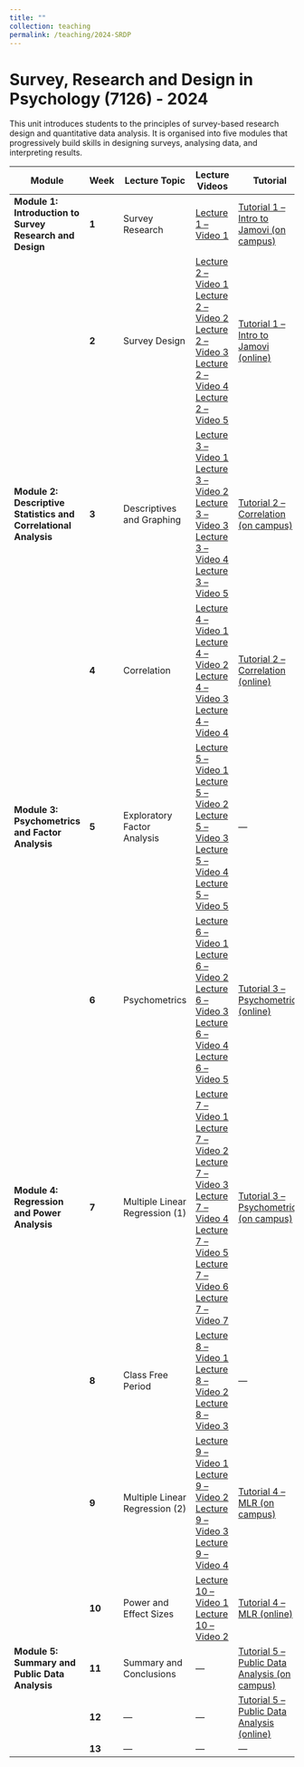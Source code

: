 ```yaml
---
title: ""
collection: teaching
permalink: /teaching/2024-SRDP
---
```


# Survey, Research and Design in Psychology (7126) - 2024

This unit introduces students to the principles of survey-based research design and quantitative data analysis. It is organised into five modules that progressively build skills in designing surveys, analysing data, and interpreting results.

| Module | Week | Lecture Topic | Lecture Videos | Tutorial |
|---------|------|----------------|----------------|-----------|
| **Module 1: Introduction to Survey Research and Design** | **1** | Survey Research | [Lecture 1 – Video 1](#) | [Tutorial 1 – Intro to Jamovi (on campus)](#) |
|  | **2** | Survey Design | [Lecture 2 – Video 1](#)<br>[Lecture 2 – Video 2](#)<br>[Lecture 2 – Video 3](#)<br>[Lecture 2 – Video 4](#)<br>[Lecture 2 – Video 5](#) | [Tutorial 1 – Intro to Jamovi (online)](#) |
| **Module 2: Descriptive Statistics and Correlational Analysis** | **3** | Descriptives and Graphing | [Lecture 3 – Video 1](#)<br>[Lecture 3 – Video 2](#)<br>[Lecture 3 – Video 3](#)<br>[Lecture 3 – Video 4](#)<br>[Lecture 3 – Video 5](#) | [Tutorial 2 – Correlation (on campus)](#) |
|  | **4** | Correlation | [Lecture 4 – Video 1](#)<br>[Lecture 4 – Video 2](#)<br>[Lecture 4 – Video 3](#)<br>[Lecture 4 – Video 4](#) | [Tutorial 2 – Correlation (online)](#) |
| **Module 3: Psychometrics and Factor Analysis** | **5** | Exploratory Factor Analysis | [Lecture 5 – Video 1](#)<br>[Lecture 5 – Video 2](#)<br>[Lecture 5 – Video 3](#)<br>[Lecture 5 – Video 4](#)<br>[Lecture 5 – Video 5](#) | — |
|  | **6** | Psychometrics | [Lecture 6 – Video 1](#)<br>[Lecture 6 – Video 2](#)<br>[Lecture 6 – Video 3](#)<br>[Lecture 6 – Video 4](#)<br>[Lecture 6 – Video 5](#) | [Tutorial 3 – Psychometrics (online)](#) |
| **Module 4: Regression and Power Analysis** | **7** | Multiple Linear Regression (1) | [Lecture 7 – Video 1](#)<br>[Lecture 7 – Video 2](#)<br>[Lecture 7 – Video 3](#)<br>[Lecture 7 – Video 4](#)<br>[Lecture 7 – Video 5](#)<br>[Lecture 7 – Video 6](#)<br>[Lecture 7 – Video 7](#) | [Tutorial 3 – Psychometrics (on campus)](#) |
|  | **8** | Class Free Period | [Lecture 8 – Video 1](#)<br>[Lecture 8 – Video 2](#)<br>[Lecture 8 – Video 3](#) | — |
|  | **9** | Multiple Linear Regression (2) | [Lecture 9 – Video 1](#)<br>[Lecture 9 – Video 2](#)<br>[Lecture 9 – Video 3](#)<br>[Lecture 9 – Video 4](#) | [Tutorial 4 – MLR (on campus)](#) |
|  | **10** | Power and Effect Sizes | [Lecture 10 – Video 1](#)<br>[Lecture 10 – Video 2](#) | [Tutorial 4 – MLR (online)](#) |
| **Module 5: Summary and Public Data Analysis** | **11** | Summary and Conclusions | — | [Tutorial 5 – Public Data Analysis (on campus)](#) |
|  | **12** | — | — | [Tutorial 5 – Public Data Analysis (online)](#) |
|  | **13** | — | — | — |
